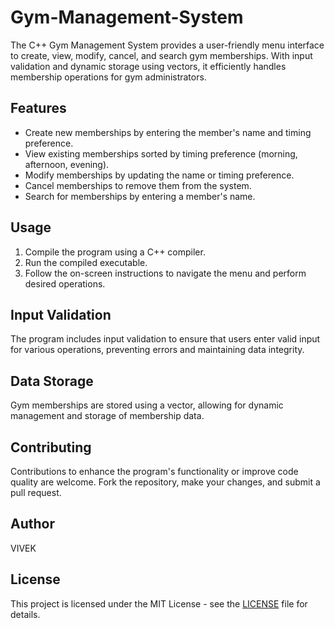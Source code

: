 # Gym-Management-System
The C++ Gym Management System provides a user-friendly menu interface to create, view, modify, cancel, and search gym memberships. With input validation and dynamic storage using vectors, it efficiently handles membership operations for gym administrators.

## Features

- Create new memberships by entering the member's name and timing preference.
- View existing memberships sorted by timing preference (morning, afternoon, evening).
- Modify memberships by updating the name or timing preference.
- Cancel memberships to remove them from the system.
- Search for memberships by entering a member's name.

## Usage

1. Compile the program using a C++ compiler.
2. Run the compiled executable.
3. Follow the on-screen instructions to navigate the menu and perform desired operations.

## Input Validation

The program includes input validation to ensure that users enter valid input for various operations, preventing errors and maintaining data integrity.

## Data Storage

Gym memberships are stored using a vector, allowing for dynamic management and storage of membership data.

## Contributing

Contributions to enhance the program's functionality or improve code quality are welcome. Fork the repository, make your changes, and submit a pull request.

## Author

VIVEK 
## License

This project is licensed under the MIT License - see the [LICENSE](LICENSE) file for details.
